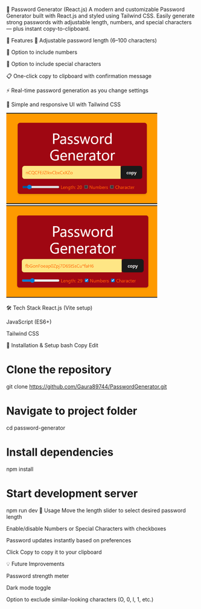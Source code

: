 🔐 Password Generator (React.js)
A modern and customizable Password Generator built with React.js and styled using Tailwind CSS.
Easily generate strong passwords with adjustable length, numbers, and special characters — plus instant copy-to-clipboard.

🚀 Features
📏 Adjustable password length (6–100 characters)

🔢 Option to include numbers

🔣 Option to include special characters

📋 One-click copy to clipboard with confirmation message

⚡ Real-time password generation as you change settings

🎨 Simple and responsive UI with Tailwind CSS

<img src="./screenshot/WithoutNC.png" width="400">
<img src="./screenshot/NC.png" width="400">

🛠️ Tech Stack
React.js (Vite setup)

JavaScript (ES6+)

Tailwind CSS

📂 Installation & Setup
bash
Copy
Edit
# Clone the repository
git clone https://github.com/Gaura89744/PasswordGenerator.git

# Navigate to project folder
cd password-generator

# Install dependencies
npm install

# Start development server
npm run dev
📜 Usage
Move the length slider to select desired password length

Enable/disable Numbers or Special Characters with checkboxes

Password updates instantly based on preferences

Click Copy to copy it to your clipboard

💡 Future Improvements

Password strength meter

Dark mode toggle

Option to exclude similar-looking characters (O, 0, l, 1, etc.)

